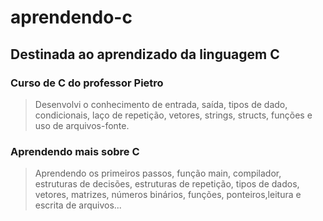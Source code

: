 # aprendendo-c
## Destinada ao aprendizado da linguagem C
### Curso de C do professor Pietro
> Desenvolvi o conhecimento de entrada, saída, tipos de dado, condicionais,
laço de repetição, vetores, strings, structs, funções e uso de arquivos-fonte.
### Aprendendo mais sobre C
> Aprendendo os primeiros passos, função main, compilador, estruturas de decisões, 
estruturas de repetição, tipos de dados, vetores, matrizes, números binários, funções,
ponteiros,leitura e escrita de arquivos...
>